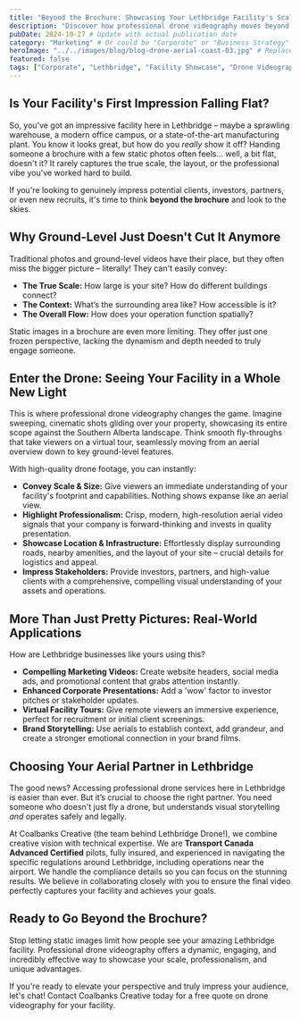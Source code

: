 ```yaml
---
title: "Beyond the Brochure: Showcasing Your Lethbridge Facility's Scale & Professionalism with Drone Video"
description: "Discover how professional drone videography moves beyond static photos to truly capture the scale, context, and professionalism of your Lethbridge facility, impressing stakeholders."
pubDate: 2024-10-27 # Update with actual publication date
category: "Marketing" # Or could be "Corporate" or "Business Strategy"
heroImage: "../../images/blog/blog-drone-aerial-coast-03.jpg" # Replace with your actual hero image path
featured: false
tags: ["Corporate", "Lethbridge", "Facility Showcase", "Drone Videography", "Brand Image", "Professionalism", "Marketing"]
---
```


## Is Your Facility's First Impression Falling Flat?

So, you’ve got an impressive facility here in Lethbridge – maybe a sprawling warehouse, a modern office campus, or a state-of-the-art manufacturing plant. You know it looks great, but how do you *really* show it off? Handing someone a brochure with a few static photos often feels… well, a bit flat, doesn't it? It rarely captures the true scale, the layout, or the professional vibe you've worked hard to build.

If you're looking to genuinely impress potential clients, investors, partners, or even new recruits, it's time to think **beyond the brochure** and look to the skies.

## Why Ground-Level Just Doesn't Cut It Anymore

Traditional photos and ground-level videos have their place, but they often miss the bigger picture – literally! They can't easily convey:

-   **The True Scale:** How large is your site? How do different buildings connect?
-   **The Context:** What’s the surrounding area like? How accessible is it?
-   **The Overall Flow:** How does your operation function spatially?

Static images in a brochure are even more limiting. They offer just one frozen perspective, lacking the dynamism and depth needed to truly engage someone.

## Enter the Drone: Seeing Your Facility in a Whole New Light

This is where professional drone videography changes the game. Imagine sweeping, cinematic shots gliding over your property, showcasing its entire scope against the Southern Alberta landscape. Think smooth fly-throughs that take viewers on a virtual tour, seamlessly moving from an aerial overview down to key ground-level features.

With high-quality drone footage, you can instantly:

-   **Convey Scale & Size:** Give viewers an immediate understanding of your facility's footprint and capabilities. Nothing shows expanse like an aerial view.
-   **Highlight Professionalism:** Crisp, modern, high-resolution aerial video signals that your company is forward-thinking and invests in quality presentation.
-   **Showcase Location & Infrastructure:** Effortlessly display surrounding roads, nearby amenities, and the layout of your site – crucial details for logistics and appeal.
-   **Impress Stakeholders:** Provide investors, partners, and high-value clients with a comprehensive, compelling visual understanding of your assets and operations.

<!-- Consider adding an image here: A split image showing a static brochure photo vs. a dynamic drone video screenshot of the same facility -->
<!-- Example: ![Brochure vs Drone](../../images/blog/brochure-vs-drone-comparison.jpg) -->

## More Than Just Pretty Pictures: Real-World Applications

How are Lethbridge businesses like yours using this?

-   **Compelling Marketing Videos:** Create website headers, social media ads, and promotional content that grabs attention instantly.
-   **Enhanced Corporate Presentations:** Add a 'wow' factor to investor pitches or stakeholder updates.
-   **Virtual Facility Tours:** Give remote viewers an immersive experience, perfect for recruitment or initial client screenings.
-   **Brand Storytelling:** Use aerials to establish context, add grandeur, and create a stronger emotional connection in your brand films.

## Choosing Your Aerial Partner in Lethbridge

The good news? Accessing professional drone services here in Lethbridge is easier than ever. But it’s crucial to choose the right partner. You need someone who doesn't just fly a drone, but understands visual storytelling *and* operates safely and legally.

At Coalbanks Creative (the team behind Lethbridge Drone!), we combine creative vision with technical expertise. We are **Transport Canada Advanced Certified** pilots, fully insured, and experienced in navigating the specific regulations around Lethbridge, including operations near the airport. We handle the compliance details so you can focus on the stunning results. We believe in collaborating closely with you to ensure the final video perfectly captures your facility and achieves your goals.

## Ready to Go Beyond the Brochure?

Stop letting static images limit how people see your amazing Lethbridge facility. Professional drone videography offers a dynamic, engaging, and incredibly effective way to showcase your scale, professionalism, and unique advantages.

If you're ready to elevate your perspective and truly impress your audience, let's chat! Contact Coalbanks Creative today for a free quote on drone videography for your facility.

<!-- Consider adding a call-to-action button visually, linking to your contact page -->
<!-- Example: [Get My Free Drone Video Quote](/contact) -->